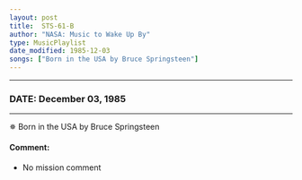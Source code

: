 ```yaml
---
layout: post
title:  STS-61-B
author: "NASA: Music to Wake Up By"
type: MusicPlaylist
date_modified: 1985-12-03
songs: ["Born in the USA by Bruce Springsteen"]
---
```


----
### DATE: December 03, 1985
----
✵ Born in the USA by Bruce Springsteen

#### Comment:
* No mission comment



<br/>
<center>
	<a target="_blank"
	   href="https://twitter.com/intent/tweet?hashtags=Space,NASA,Playlist,NASAWakeupCalls,SpaceProgram&text={{ page.author}}, '{{ page.songs.first }}' {{ page.title }}, {{ page.date | date: '%B %d, %Y' }}. {{ site.url }}{{ page.url }}&via=nasawakeupcalls"><i class="fab fa-twitter" alt="Tweet this page" style="font-size: 1.3em;"></i></a>
	&nbsp; 	<i class="fas fa-user-astronaut" style="font-size: 1.5em;"></i> &nbsp;
    <a type="amzn" search="'Born in the USA by Bruce Springsteen'" category="popular music">
    <i class="fab fa-amazon" style="font-size: 1.3em;"></i></a>
</center>
